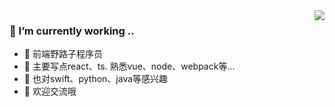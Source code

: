 <!-- <a href="https://github.com/sunyonghua" > -->
  <img align="right" src="https://github-readme-stats.vercel.app/api?username=sunyonghua&show_icons=true&count_private=true" />
<!-- </a> -->

### 🔭 I’m currently working  ..
- 🤣 前端野路子程序员
- 👀 主要写点react、ts. 熟悉vue、node、webpack等...
- 🌈 也对swift、python、java等感兴趣
- 🤝 欢迎交流哦

<!-- <a href="https://github.com/sunyonghua">
  <img align="center" src="https://github-readme-stats.vercel.app/api/top-langs/?username=sunyonghua&layout=compact&hide=html,css" />
</a> -->
